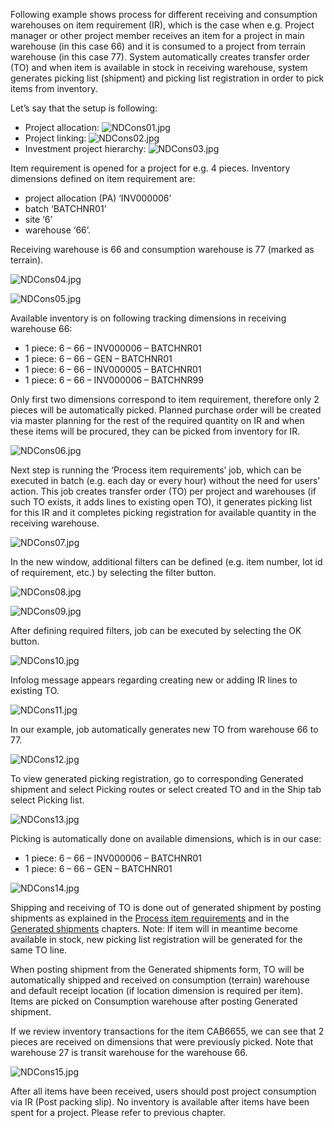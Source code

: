 Following example shows process for different receiving and consumption warehouses on item requirement (IR), which is the case when e.g. Project manager or other project member receives an item for a project in main warehouse (in this case 66) and it is consumed to a project from terrain warehouse (in this case 77). System automatically creates transfer order (TO) and when item is available in stock in receiving warehouse, system generates picking list (shipment) and picking list registration in order to pick items from inventory.

Let’s say that the setup is following:
-	Project allocation:
![NDCons01.jpg](/.attachments/NDCons01-bd9bf68c-bf7d-467d-bc75-ca67df9fa05b.jpg)
- Project linking:
![NDCons02.jpg](/.attachments/NDCons02-41e2681a-1046-457f-ac86-bbb66ef31764.jpg)
-	Investment project hierarchy:
![NDCons03.jpg](/.attachments/NDCons03-67d3bf29-602b-426a-a681-ed75dddb8aa8.jpg)

Item requirement is opened for a project for e.g. 4 pieces. Inventory dimensions defined on item requirement are:
-	project allocation (PA) ‘INV000006’
-	batch ‘BATCHNR01’
-	site ‘6’
-	warehouse ‘66’. 

Receiving warehouse is 66 and consumption warehouse is 77 (marked as terrain).

![NDCons04.jpg](/.attachments/NDCons04-89c58380-f2c8-42b1-b873-d656c1a075df.jpg)

![NDCons05.jpg](/.attachments/NDCons05-a334bb13-5252-476d-8e9f-58af71183afc.jpg)

Available inventory is on following tracking dimensions in receiving warehouse 66:
-	1 piece: 6 – 66 – INV000006 – BATCHNR01
-	1 piece: 6 – 66 – GEN – BATCHNR01
-	1 piece: 6 – 66 – INV000005 – BATCHNR01
-	1 piece: 6 – 66 – INV000006 – BATCHNR99

Only first two dimensions correspond to item requirement, therefore only 2 pieces will be automatically picked. Planned purchase order will be created via master planning for the rest of the required quantity on IR and when these items will be procured, they can be picked from inventory for IR.

![NDCons06.jpg](/.attachments/NDCons06-f3644902-53c2-47dd-a8de-206d31c1de84.jpg)

Next step is running the ‘Process item requirements’ job, which can be executed in batch (e.g. each day or every hour) without the need for users’ action. This job creates transfer order (TO) per project and warehouses (if such TO exists, it adds lines to existing open TO), it generates picking list for this IR and it completes picking registration for available quantity in the receiving warehouse.

![NDCons07.jpg](/.attachments/NDCons07-666e51fe-dd68-4f25-9d7f-5e45961a5e09.jpg)

In the new window, additional filters can be defined (e.g. item number, lot id of requirement, etc.) by selecting the filter button.

![NDCons08.jpg](/.attachments/NDCons08-16503c66-b86e-49f6-bcb3-7f35ede92a72.jpg)

![NDCons09.jpg](/.attachments/NDCons09-3c88be03-bd59-41b2-b8e4-a234a0f683bd.jpg)

After defining required filters, job can be executed by selecting the OK button.

![NDCons10.jpg](/.attachments/NDCons10-9d90a742-47ad-4285-b0bd-cf248c4e0e72.jpg)

Infolog message appears regarding creating new or adding IR lines to existing TO.

![NDCons11.jpg](/.attachments/NDCons11-ebf17934-3e66-498a-8818-9314096475ee.jpg)

In our example, job automatically generates new TO from warehouse 66 to 77.

![NDCons12.jpg](/.attachments/NDCons12-1eb71e45-d530-499c-892f-48048fcc4e0c.jpg)

To view generated picking registration, go to corresponding Generated shipment and select Picking routes or select created TO and in the Ship tab select Picking list.

![NDCons13.jpg](/.attachments/NDCons13-5a15f413-7b63-4c61-adc3-eed69dce4e43.jpg)

Picking is automatically done on available dimensions, which is in our case:
-	1 piece: 6 – 66 – INV000006 – BATCHNR01
-	1 piece: 6 – 66 – GEN – BATCHNR01

![NDCons14.jpg](/.attachments/NDCons14-a8384490-1750-4d0f-8a01-d8ae55137d66.jpg)

Shipping and receiving of TO is done out of generated shipment by posting shipments as explained in the [Process item requirements](https://dev.azure.com/DynamicsUIM/D365UIM/_wiki/wikis/D365UIM.wiki/94/Process-item-requirements) and in the [Generated shipments](https://dev.azure.com/DynamicsUIM/D365UIM/_wiki/wikis/D365UIM.wiki/102/Generated-shipments) chapters. Note: If item will in meantime become available in stock, new picking list registration will be generated for the same TO line.

When posting shipment from the Generated shipments form, TO will be automatically shipped and received on consumption (terrain) warehouse and default receipt location (if location dimension is required per item). Items are picked on Consumption warehouse after posting Generated shipment.

If we review inventory transactions for the item CAB6655, we can see that 2 pieces are received on dimensions that were previously picked. Note that warehouse 27 is transit warehouse for the warehouse 66.

![NDCons15.jpg](/.attachments/NDCons15-48a51083-1872-465f-aebb-a5420fea0102.jpg)

After all items have been received, users should post project consumption via IR (Post packing slip). No inventory is available after items have been spent for a project. Please refer to previous chapter.